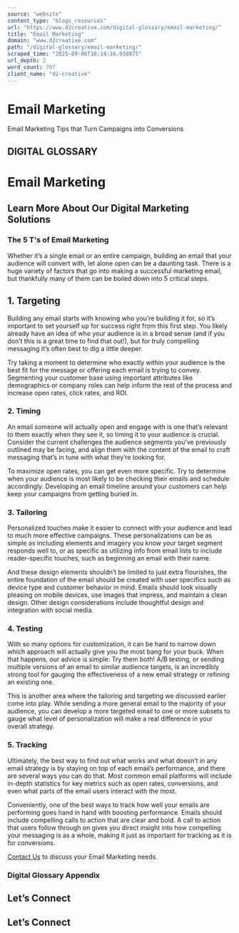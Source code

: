 ```yaml
---
source: "website"
content_type: "blogs_resources"
url: "https://www.d2creative.com/digital-glossary/email-marketing/"
title: "Email Marketing"
domain: "www.d2creative.com"
path: "/digital-glossary/email-marketing/"
scraped_time: "2025-09-06T16:14:16.938975"
url_depth: 2
word_count: 707
client_name: "d2-creative"
---
```


# Email Marketing

Email Marketing Tips that Turn Campaigns into Conversions

## DIGITAL GLOSSARY

# Email Marketing

## Learn More About Our Digital Marketing Solutions

### The 5 T's of Email Marketing

Whether it’s a single email or an entire campaign, building an email that your audience will convert with, let alone open can be a daunting task. There is a huge variety of factors that go into making a successful marketing email, but thankfully many of them can be boiled down into 5 critical steps.

## 1\. Targeting

Building any email starts with knowing who you’re building it for, so it’s important to set yourself up for success right from this first step. You likely already have an idea of who your audience is in a broad sense (and if you don’t this is a great time to find that out!), but for truly compelling messaging it’s often best to dig a little deeper.

Try taking a moment to determine who exactly within your audience is the best fit for the message or offering each email is trying to convey. Segmenting your customer base using important attributes like demographics or company roles can help inform the rest of the process and increase open rates, click rates, and ROI.

### 2\. Timing

An email someone will actually open and engage with is one that’s relevant to them exactly when they see it, so timing it to your audience is crucial. Consider the current challenges the audience segments you’ve previously outlined may be facing, and align them with the content of the email to craft messaging that’s in tune with what they’re looking for.

To maximize open rates, you can get even more specific. Try to determine when your audience is most likely to be checking their emails and schedule accordingly. Developing an email timeline around your customers can help keep your campaigns from getting buried in.

### 3\. Tailoring

Personalized touches make it easier to connect with your audience and lead to much more effective campaigns. These personalizations can be as simple as including elements and imagery you know your target segment responds well to, or as specific as utilizing info from email lists to include reader-specific touches, such as beginning an email with their name.

And these design elements shouldn’t be limited to just extra flourishes, the entire foundation of the email should be created with user specifics such as device type and customer behavior in mind. Emails should look visually pleasing on mobile devices, use images that impress, and maintain a clean design. Other design considerations include thoughtful design and integration with social media.

### 4\. Testing

With so many options for customization, it can be hard to narrow down which approach will actually give you the most bang for your buck. When that happens, our advice is simple: Try them both! A/B testing, or sending multiple versions of an email to similar audience targets, is an incredibly strong tool for gauging the effectiveness of a new email strategy or refining an existing one.

This is another area where the tailoring and targeting we discussed earlier come into play. While sending a more general email to the majority of your audience, you can develop a more targeted email to one or more subsets to gauge what level of personalization will make a real difference in your overall strategy.

### 5\. Tracking

Ultimately, the best way to find out what works and what doesn’t in any email strategy is by staying on top of each email’s performance, and there are several ways you can do that. Most common email platforms will include in-depth statistics for key metrics such as open rates, conversions, and even what parts of the email users interact with the most.

Conveniently, one of the best ways to track how well your emails are performing goes hand in hand with boosting performance. Emails should include compelling calls to action that are clear and bold. A call to action that users follow through on gives you direct insight into how compelling your messaging is as a whole, making it just as important for tracking as it is for conversions.

[Contact Us](https://www.d2creative.com/contact-us/) to discuss your Email Marketing needs.

### Digital Glossary Appendix

## Let’s Connect

## Let’s Connect